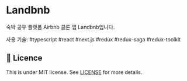 # Landbnb
숙박 공유 플랫폼 Airbnb 클론 앱 Landbnb입니다.

사용 기술: #typescript #react #next.js #redux #redux-saga #redux-toolkit


## :memo: Licence
This is under MIT license. See [LICENSE](LICENSE.md) for more details.
